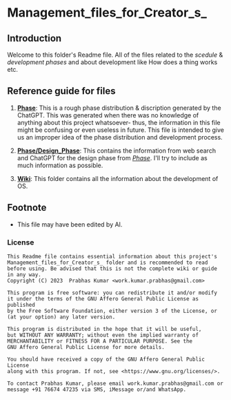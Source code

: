 # Management_files_for_Creator_s_

## Introduction

Welcome to this folder's Readme file. All of the files related to the _scedule_ & _development phases_ and about development like How does a thing works etc.



## Reference guide for files

1. [__Phase__](./Phase.md): This is a rough phase distribution & discription generated by the ChatGPT. This was generated when there was no knowledge of anything about this project whatsoever- thus, the information in this file might be confusing or even useless in future. This file is intended to give us an improper idea of the phase distribution and development process.

2. [__Phase/Design_Phase__](./ChatGPT/Phase/Design_Phase.md): This contains the information from web search and ChatGPT for the design phase from [_Phase_](./Phase.md). I'll try to include as much information as possible.

3. [__Wiki__](./Wiki/): This folder contains all the information about the development of OS.


## Footnote

- This file may have been edited by AI.

### License


    This Readme file contains essential information about this project's Management_files_for_Creator_s_ folder and is recommended to read before using. Be advised that this is not the complete wiki or guide in any way.
    Copyright (C) 2023  Prabhas Kumar <work.kumar.prabhas@gmail.com>

    This program is free software: you can redistribute it and/or modify
    it under the terms of the GNU Affero General Public License as published
    by the Free Software Foundation, either version 3 of the License, or
    (at your option) any later version.

    This program is distributed in the hope that it will be useful,
    but WITHOUT ANY WARRANTY; without even the implied warranty of
    MERCHANTABILITY or FITNESS FOR A PARTICULAR PURPOSE. See the
    GNU Affero General Public License for more details.

    You should have received a copy of the GNU Affero General Public License
    along with this program. If not, see <https://www.gnu.org/licenses/>.
    
    To contact Prabhas Kumar, please email work.kumar.prabhas@gmail.com or message +91 76674 47235 via SMS, iMessage or/and WhatsApp.

